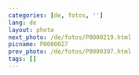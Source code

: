 ```yaml
---
categories: [de, fotos, '']
lang: de
layout: photo
next_photo: /de/fotos/P0000219.html
picname: P0000027
prev_photo: /de/fotos/P0000397.html
tags: []
---
```

